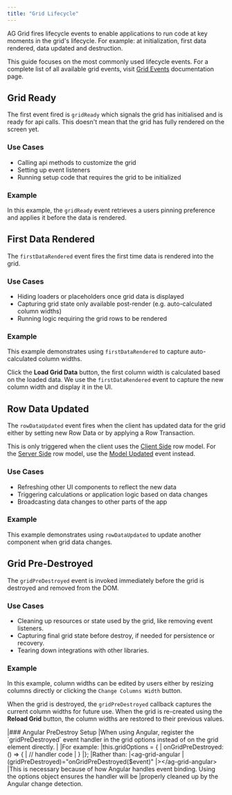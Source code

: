 ```yaml
---
title: "Grid Lifecycle"
---
```


AG Grid fires lifecycle events to enable applications to run code at key moments in the grid's lifecycle. For example: at initialization, first data rendered, data updated and destruction.

This guide focuses on the most commonly used lifecycle events.
For a complete list of all available grid events, visit [Grid Events](/grid-events/) documentation page.

## Grid Ready

The first event fired is `gridReady` which signals the grid has initialised and is ready for api calls. This doesn't mean that the grid has fully rendered on the screen yet.

### Use Cases

* Calling api methods to customize the grid
* Setting up event listeners
* Running setup code that requires the grid to be initialized

### Example

In this example, the `gridReady` event retrieves a users pinning preference and applies it before the data is rendered.

<grid-example title='Using Grid Ready Event' name='grid-ready' type='mixed'></grid-example>

## First Data Rendered

The `firstDataRendered` event fires the first time data is rendered into the grid.

### Use Cases

* Hiding loaders or placeholders once grid data is displayed
* Capturing grid state only available post-render (e.g. auto-calculated column widths)
* Running logic requiring the grid rows to be rendered

### Example

This example demonstrates using `firstDataRendered` to capture auto-calculated column widths.

Click the __Load Grid Data__ button, the first column width is calculated based on the loaded data. We use the `firstDataRendered` event to capture the new column width and display it in the UI.

<grid-example title='Using Grid Ready Event' name='first-data-rendered' type='mixed'></grid-example>

## Row Data Updated

The `rowDataUpdated` event fires when the client has updated data for the grid either by setting new Row Data or by applying a Row Transaction.

This is only triggered when the client uses the [Client Side](/client-side-model/) row model.
For the [Server Side](/server-side-model/) row model, use the [Model Updated](/grid-events/model-updated/) event instead.

### Use Cases

* Refreshing other UI components to reflect the new data
* Triggering calculations or application logic based on data changes
* Broadcasting data changes to other parts of the app

### Example

This example demonstrates using `rowDataUpdated` to update another component when grid data changes.

<grid-example title='Using Grid Ready Event' name='row-data-updated' type='mixed'></grid-example>

## Grid Pre-Destroyed

The `gridPreDestroyed` event is invoked immediately before the grid is destroyed and removed from the DOM.

### Use Cases

* Cleaning up resources or state used by the grid, like removing event listeners.
* Capturing final grid state before destroy, if needed for persistence or recovery.
* Tearing down integrations with other libraries.

### Example

In this example, column widths can be edited by users either by resizing columns directly or clicking
the `Change Columns Width` button.

When the grid is destroyed, the `gridPreDestroyed` callback captures the current column widths for future use.
When the grid is re-created using the __Reload Grid__ button, the column widths are restored to their previous values.

<grid-example title='Using Grid Ready Event' name='grid-pre-destroyed' type='mixed'></grid-example>

<framework-specific-section frameworks="angular">
|### Angular PreDestroy Setup
|When using Angular, register the `gridPreDestroyed` event handler in the grid options instead of on the grid element directly.
|
|For example:
</framework-specific-section>
<framework-specific-section frameworks="angular">
<snippet transform={false}>
|this.gridOptions = {
|  onGridPreDestroyed: () => {
|    // handler code
|  }
|};
</snippet>
</framework-specific-section>
<framework-specific-section frameworks="angular">
|Rather than:
</framework-specific-section>
<framework-specific-section frameworks="angular">
<snippet transform={false}>
|&lt;ag-grid-angular 
|  (gridPreDestroyed)="onGridPreDestroyed($event)"
|>&lt;/ag-grid-angular>
</snippet>
</framework-specific-section>
<framework-specific-section frameworks="angular">
|This is necessary because of how Angular handles event binding. Using the options object ensures the handler will be
|properly cleaned up by the Angular change detection.
</framework-specific-section>
